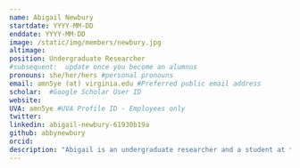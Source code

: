 ```yaml
---
name: Abigail Newbury
startdate: YYYY-MM-DD
enddate: YYYY-MM-DD
image: /static/img/members/newbury.jpg
altimage:
position: Undergraduate Researcher
#subsequent:  update once you become an alumnus
pronouns: she/her/hers #personal pronouns
email: amn5ye (at) virginia.edu #Preferred public email address
scholar:  #Google Scholar User ID
website:
UVA: amn5ye #UVA Profile ID - Employees only
twitter:
linkedin: abigail-newbury-61930b19a
github: abbynewbury
orcid:
description: "Abigail is an undergraduate researcher and a student at the University of Virginia majoring in mathematics with a double minor in biology and computer science. In her free time she serves as a volunteer EMT and loves to explore the outdoors."
---
```


